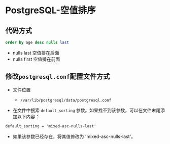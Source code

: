 # PostgreSQL-空值排序


## 代码方式
```sql
order by age desc nulls last
```

- nulls last 空值排在后面
- nulls first 空值排在前面

## 修改`postgresql.conf`配置文件方式

- 文件位置
  - `/var/lib/postgresql/data/postgresql.conf`

- 在文件中搜索 `default_sorting` 参数。如果找不到该参数，可以在文件末尾添加以下内容：

```txt
default_sorting = 'mixed-asc-nulls-last'
```

- 如果该参数已经存在，将其值修改为 'mixed-asc-nulls-last'。